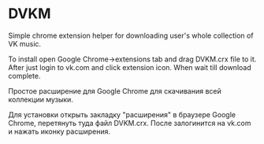# DVKM
Simple chrome extension helper for downloading user's whole collection of VK music.

To install open Google Chrome->extensions tab and drag DVKM.crx file to it. 
After just login to vk.com and click extension icon. When wait till download complete.





Простое расширение для Google Chrome для скачивания всей коллекции музыки.

Для установки открыть закладку "расширения" в браузере Google Chrome, перетянуть туда файл DVKM.crx.
После залогинится на vk.com и нажать иконку расширения.
